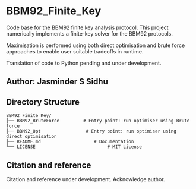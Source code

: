 # BBM92_Finite_Key

Code base for the BBM92 finite key analysis protocol. This project numerically implements a finite-key solver for the BBM92 protocols.

Maximisation is performed using both direct optimisation and brute force approaches to enable user suitable tradeoffs in runtime.

Translation of code to Python pending and under development.

## Author: Jasminder S Sidhu

## Directory Structure

```
BBM92_Finite_Key/
├── BBM92_BruteForce         # Entry point: run optimiser using Brute force
├── BBM92_Opt                 # Entry point: run optimiser using direct optimisation
├── README.md                    # Documentation
└── LICENSE                           # MIT License
```


## Citation and reference

Citation and reference under development. Acknowledge author. 
